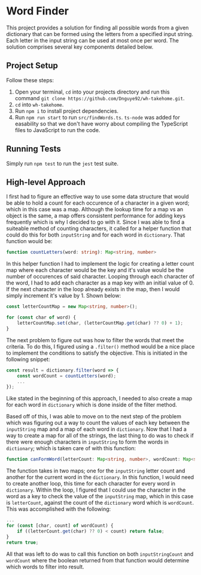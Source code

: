 # Word Finder
This project provides a solution for finding all possible words from a given dictionary that can be formed using the letters from a specified input string. Each letter in the input string can be used at most once per word. The solution comprises several key components detailed below.

## Project Setup
Follow these steps:

1. Open your terminal, `cd` into your projects directory and run this command `git clone https://github.com/Dnguye92/wh-takehome.git`.
2. `cd` into `wh-takehome`.
3. Run `npm i` to install project dependencies.
4. Run `npm run start` to run `src/findWords.ts`. `ts-node` was added for easability so that we don't have worry about compiling the TypeScript files to JavaScript to run the code.

## Running Tests
Simply run `npm test` to run the `jest` test suite.

## High-level Approach
I first had to figure an effective way to use some data structure that would be able to hold a count for each occurence of a character in a given word; which in this case was a map. Although the lookup time for a map vs an object is the same, a map offers consistent performance for adding keys frequently which is why I decided to go with it. Since I was able to find a suiteable method of counting characters, it called for a helper function that could do this for both `inputString` and for each word in `dictionary`. That function would be:

```typescript
function countLetters(word: string): Map<string, number>
```

In this helper function I had to implement the logic for creating a letter count map where each character would be the key and it's value would be the number of occurences of said character. Looping through each character of the word, I had to add each character as a map key with an initial value of 0. If the next character in the loop already exists in the map, then I would simply increment it's value by 1. Shown below:

```typescript
const letterCountMap = new Map<string, number>();

for (const char of word) {
    letterCountMap.set(char, (letterCountMap.get(char) ?? 0) + 1);
}
```
The next problem to figure out was how to filter the words that meet the criteria. To do this, I figured using a `.filter()` method would be a nice place to implement the conditions to satisfy the objective. This is initiated in the following snippet:

```typescript
const result = dictionary.filter(word => {
    const wordCount = countLetters(word);
    ...
});
```
Like stated in the beginning of this approach, I needed to also create a map for each word in `dictionary` which is done inside of the filter method.

Based off of this, I was able to move on to the next step of the problem which was figuring out a way to count the values of each key between the `inputString` map and a map of each word in `dictionary`. Now that I had a way to create a map for all of the strings, the last thing to do was to check if there were enough characters in `inputString` to form the words in `dictionary`; which is taken care of with this function:

```typescript
function canFormWord(letterCount: Map<string, number>, wordCount: Map<string, number>): boolean
```

The function takes in two maps; one for the `inputString` letter count and another for the current word in the `dictionary`. In this function, I would need to create another loop, this time for each character for every word in `dictionary`. Within the loop, I figured that I could use the character in the word as a key to check the value of the `inputString` map, which in this case is `letterCount`, against the count of the `dictionary` word which is `wordCount`. This was accomplished with the following:

```typescript
...
for (const [char, count] of wordCount) {
    if ((letterCount.get(char) ?? 0) < count) return false;
}
return true;
```

All that was left to do was to call this function on both `inputStringCount` and `wordCount` where the boolean returned from that function would determine which words to filter into result.